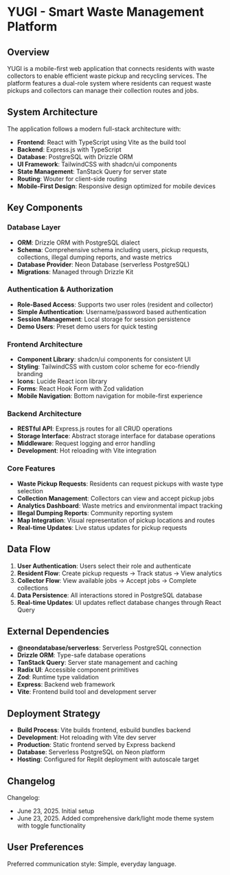 # YUGI - Smart Waste Management Platform

## Overview

YUGI is a mobile-first web application that connects residents with waste collectors to enable efficient waste pickup and recycling services. The platform features a dual-role system where residents can request waste pickups and collectors can manage their collection routes and jobs.

## System Architecture

The application follows a modern full-stack architecture with:

- **Frontend**: React with TypeScript using Vite as the build tool
- **Backend**: Express.js with TypeScript
- **Database**: PostgreSQL with Drizzle ORM
- **UI Framework**: TailwindCSS with shadcn/ui components
- **State Management**: TanStack Query for server state
- **Routing**: Wouter for client-side routing
- **Mobile-First Design**: Responsive design optimized for mobile devices

## Key Components

### Database Layer
- **ORM**: Drizzle ORM with PostgreSQL dialect
- **Schema**: Comprehensive schema including users, pickup requests, collections, illegal dumping reports, and waste metrics
- **Database Provider**: Neon Database (serverless PostgreSQL)
- **Migrations**: Managed through Drizzle Kit

### Authentication & Authorization
- **Role-Based Access**: Supports two user roles (resident and collector)
- **Simple Authentication**: Username/password based authentication
- **Session Management**: Local storage for session persistence
- **Demo Users**: Preset demo users for quick testing

### Frontend Architecture
- **Component Library**: shadcn/ui components for consistent UI
- **Styling**: TailwindCSS with custom color scheme for eco-friendly branding
- **Icons**: Lucide React icon library
- **Forms**: React Hook Form with Zod validation
- **Mobile Navigation**: Bottom navigation for mobile-first experience

### Backend Architecture
- **RESTful API**: Express.js routes for all CRUD operations
- **Storage Interface**: Abstract storage interface for database operations
- **Middleware**: Request logging and error handling
- **Development**: Hot reloading with Vite integration

### Core Features
- **Waste Pickup Requests**: Residents can request pickups with waste type selection
- **Collection Management**: Collectors can view and accept pickup jobs
- **Analytics Dashboard**: Waste metrics and environmental impact tracking
- **Illegal Dumping Reports**: Community reporting system
- **Map Integration**: Visual representation of pickup locations and routes
- **Real-time Updates**: Live status updates for pickup requests

## Data Flow

1. **User Authentication**: Users select their role and authenticate
2. **Resident Flow**: Create pickup requests → Track status → View analytics
3. **Collector Flow**: View available jobs → Accept jobs → Complete collections
4. **Data Persistence**: All interactions stored in PostgreSQL database
5. **Real-time Updates**: UI updates reflect database changes through React Query

## External Dependencies

- **@neondatabase/serverless**: Serverless PostgreSQL connection
- **Drizzle ORM**: Type-safe database operations
- **TanStack Query**: Server state management and caching
- **Radix UI**: Accessible component primitives
- **Zod**: Runtime type validation
- **Express**: Backend web framework
- **Vite**: Frontend build tool and development server

## Deployment Strategy

- **Build Process**: Vite builds frontend, esbuild bundles backend
- **Development**: Hot reloading with Vite dev server
- **Production**: Static frontend served by Express backend
- **Database**: Serverless PostgreSQL on Neon platform
- **Hosting**: Configured for Replit deployment with autoscale target

## Changelog

Changelog:
- June 23, 2025. Initial setup
- June 23, 2025. Added comprehensive dark/light mode theme system with toggle functionality

## User Preferences

Preferred communication style: Simple, everyday language.